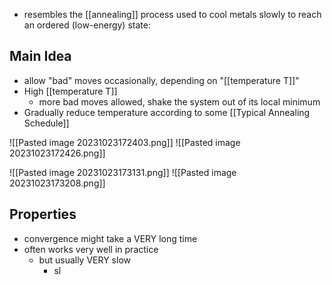 - resembles the [[annealing]] process used to cool metals slowly to reach an ordered (low-energy) state:

## Main Idea
- allow "bad" moves occasionally, depending on "[[temperature T]]"
- High [[temperature T]]
	- more bad moves allowed, shake the system out of its local minimum
- Gradually reduce temperature according to some [[Typical Annealing Schedule]]

![[Pasted image 20231023172403.png]]
![[Pasted image 20231023172426.png]]

![[Pasted image 20231023173131.png]]
![[Pasted image 20231023173208.png]]

## Properties
- convergence might take a VERY long time
- often works very well in practice
	- but usually VERY slow
		- sl